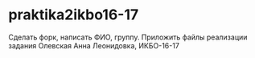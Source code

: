 # praktika2ikbo16-17
Сделать форк, написать ФИО, группу. Приложить файлы реализации задания 
Олевская Анна Леонидовка, ИКБО-16-17
